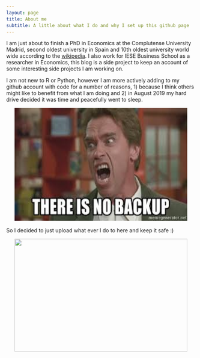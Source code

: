 ```yaml
---
layout: page
title: About me
subtitle: A little about what I do and why I set up this github page
---
```


I am just about to finish a PhD in Economics at the Complutense University Madrid, second oldest university in Spain and 10th oldest university world wide according to the [wikipedia](https://en.wikipedia.org/wiki/List_of_oldest_universities_in_continuous_operation). I also work for IESE Business School as a researcher in Economics, this blog is a side project to keep an account of some interesting side projects I am working on.

I am not new to R or Python, however I am more actively adding to my github account with code for a number of reasons, 1) because I think others might like to benefit from what I am doing and 2) in August 2019 my hard drive decided it was time and peacefully went to sleep.

<p align="center">
  <img width="460" height="300" src="img/nobackup.jpg">
</p>

So I decided to just upload what ever I do to here and keep it safe :)

<p align="center">
  <img width="460" height="300" src="https://github.com/msmith01/msmith01.github.io/blob/master/img/dataloss.jpg">
</p>


